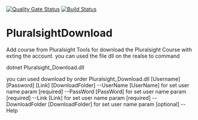 [![Quality Gate Status](https://sonarcloud.io/api/project_badges/measure?project=thinhnotes_PluralsightDownload&metric=alert_status)](https://sonarcloud.io/dashboard?id=thinhnotes_PluralsightDownload)
[![Build Status](https://img.shields.io/github/workflow/status/thinhnotes/PluralsightDownload/.NET%20Core?label=build&logo=github)](https://github.com/thinhnotes/PluralsightDownload?workflow=build)

# PluralsightDownload
Add course from Pluralsight
Tools for download the Pluralsight Course with exting the account.
you can used the file dll on the realse to command

dotnet Pluralsight_Download.dll

you can used download by order Pluralsight_Download.dll [Username] [Password] [Link] [DownloadFolder]
--UserName [UserName] for set user name param [required]
--PassWord [PassWord] for set user name param [required]
--Link [Link] for set user name param [required]
--DownloadFolder [DownloadFolder] for set user name param [optional]
--Help
